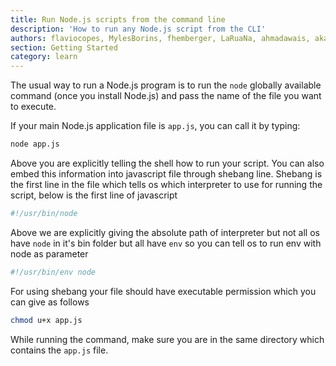 ```yaml
---
title: Run Node.js scripts from the command line
description: 'How to run any Node.js script from the CLI'
authors: flaviocopes, MylesBorins, fhemberger, LaRuaNa, ahmadawais, akazyti
section: Getting Started
category: learn
---
```


The usual way to run a Node.js program is to run the `node` globally available command (once you install Node.js) and pass the name of the file you want to execute.

If your main Node.js application file is `app.js`, you can call it by typing:

```bash
node app.js
```

Above you are explicitly telling the shell how to run your script. You can also embed this information into javascript file through shebang line. Shebang is the first line in the file which tells os which interpreter to use for running the script, below is the first line of javascript

```bash
#!/usr/bin/node
```

Above we are explicitly giving the absolute path of interpreter but not all os have `node` in it's bin folder but all have `env` so you can tell os to run env with node as parameter

```js
#!/usr/bin/env node
```

For using shebang your file should have executable permission which you can give as follows

```sh
chmod u+x app.js
```

While running the command, make sure you are in the same directory which contains the `app.js` file.
